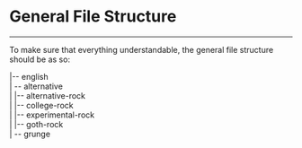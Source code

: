 # General File Structure
____

To make sure that everything understandable, the general file structure should be as so:


|-- english  
|   -- alternative  
|       |-- alternative-rock  
|       |-- college-rock  
|       |-- experimental-rock  
|       |-- goth-rock  
|       -- grunge  

